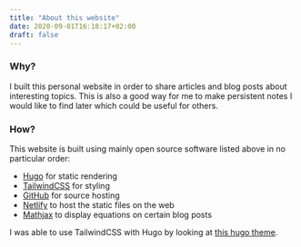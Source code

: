 ```yaml
---
title: "About this website"
date: 2020-09-01T16:18:17+02:00
draft: false
---
```


### Why?

I built this personal website in order to share articles and blog posts about interesting topics. This is also a good way for me to make persistent notes I would like to find later which could be useful for others.

### How?

This website is built using mainly open source software listed above in no particular order:

- [Hugo](https://gohugo.io) for static rendering
- [TailwindCSS](https://tailwindcss.com) for styling
- [GitHub](https://github.com) for source hosting
- [Netlify](https://netlify.com) to host the static files on the web
- [Mathjax](https://www.mathjax.org/) to display equations on certain blog posts

I was able to use TailwindCSS with Hugo by looking at [this hugo theme](https://bento-hugo-theme.netlify.app/).
